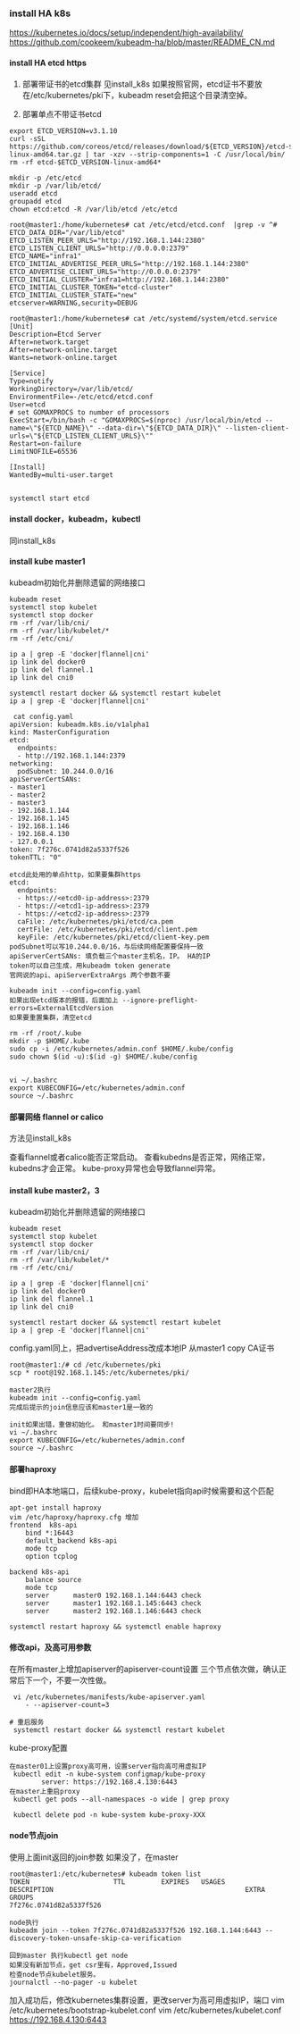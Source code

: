 ### install HA k8s
https://kubernetes.io/docs/setup/independent/high-availability/
https://github.com/cookeem/kubeadm-ha/blob/master/README_CN.md

#### install HA etcd https
1. 部署带证书的etcd集群 
见install_k8s
如果按照官网，etcd证书不要放在/etc/kubernetes/pki下，kubeadm reset会把这个目录清空掉。

2. 部署单点不带证书etcd
```
export ETCD_VERSION=v3.1.10
curl -sSL https://github.com/coreos/etcd/releases/download/${ETCD_VERSION}/etcd-${ETCD_VERSION}-linux-amd64.tar.gz | tar -xzv --strip-components=1 -C /usr/local/bin/
rm -rf etcd-$ETCD_VERSION-linux-amd64*

mkdir -p /etc/etcd 
mkdir -p /var/lib/etcd/
useradd etcd
groupadd etcd
chown etcd:etcd -R /var/lib/etcd /etc/etcd

root@master1:/home/kubernetes# cat /etc/etcd/etcd.conf  |grep -v ^#
ETCD_DATA_DIR="/var/lib/etcd"
ETCD_LISTEN_PEER_URLS="http://192.168.1.144:2380"
ETCD_LISTEN_CLIENT_URLS="http://0.0.0.0:2379"
ETCD_NAME="infra1"
ETCD_INITIAL_ADVERTISE_PEER_URLS="http://192.168.1.144:2380"
ETCD_ADVERTISE_CLIENT_URLS="http://0.0.0.0:2379"
ETCD_INITIAL_CLUSTER="infra1=http://192.168.1.144:2380"
ETCD_INITIAL_CLUSTER_TOKEN="etcd-cluster"
ETCD_INITIAL_CLUSTER_STATE="new"
etcserver=WARNING,security=DEBUG

root@master1:/home/kubernetes# cat /etc/systemd/system/etcd.service
[Unit]
Description=Etcd Server
After=network.target
After=network-online.target
Wants=network-online.target

[Service]
Type=notify
WorkingDirectory=/var/lib/etcd/
EnvironmentFile=-/etc/etcd/etcd.conf
User=etcd
# set GOMAXPROCS to number of processors
ExecStart=/bin/bash -c "GOMAXPROCS=$(nproc) /usr/local/bin/etcd --name=\"${ETCD_NAME}\" --data-dir=\"${ETCD_DATA_DIR}\" --listen-client-urls=\"${ETCD_LISTEN_CLIENT_URLS}\""
Restart=on-failure
LimitNOFILE=65536

[Install]
WantedBy=multi-user.target


systemctl start etcd
```

#### install docker，kubeadm，kubectl
同install_k8s

#### install kube master1
kubeadm初始化并删除遗留的网络接口
```
kubeadm reset
systemctl stop kubelet
systemctl stop docker
rm -rf /var/lib/cni/
rm -rf /var/lib/kubelet/*
rm -rf /etc/cni/

ip a | grep -E 'docker|flannel|cni'  
ip link del docker0
ip link del flannel.1
ip link del cni0

systemctl restart docker && systemctl restart kubelet
ip a | grep -E 'docker|flannel|cni'
```

```
 cat config.yaml 
apiVersion: kubeadm.k8s.io/v1alpha1
kind: MasterConfiguration
etcd:
  endpoints:
  - http://192.168.1.144:2379
networking:
  podSubnet: 10.244.0.0/16
apiServerCertSANs:
- master1
- master2
- master3
- 192.168.1.144
- 192.168.1.145
- 192.168.1.146
- 192.168.4.130
- 127.0.0.1
token: 7f276c.0741d82a5337f526
tokenTTL: "0"

etcd此处用的单点http，如果要集群https
etcd:
  endpoints:
  - https://<etcd0-ip-address>:2379
  - https://<etcd1-ip-address>:2379
  - https://<etcd2-ip-address>:2379
  caFile: /etc/kubernetes/pki/etcd/ca.pem
  certFile: /etc/kubernetes/pki/etcd/client.pem
  keyFile: /etc/kubernetes/pki/etcd/client-key.pem
podSubnet可以写10.244.0.0/16，与后续网络配置要保持一致
apiServerCertSANs: 填负载三个master主机名，IP。 HA的IP
token可以自己生成，用kubeadm token generate
官网说的api、apiServerExtraArgs 两个参数不要

kubeadm init --config=config.yaml
如果出现etcd版本的报错，后面加上 --ignore-preflight-errors=ExternalEtcdVersion
如果要重置集群，清空etcd

rm -rf /root/.kube
mkdir -p $HOME/.kube
sudo cp -i /etc/kubernetes/admin.conf $HOME/.kube/config
sudo chown $(id -u):$(id -g) $HOME/.kube/config


vi ~/.bashrc
export KUBECONFIG=/etc/kubernetes/admin.conf
source ~/.bashrc
```

#### 部署网络 flannel or calico
方法见install_k8s

查看flannel或者calico能否正常启动。
查看kubedns是否正常，网络正常，kubedns才会正常。
kube-proxy异常也会导致flannel异常。


#### install kube master2，3
kubeadm初始化并删除遗留的网络接口
```
kubeadm reset
systemctl stop kubelet
systemctl stop docker
rm -rf /var/lib/cni/
rm -rf /var/lib/kubelet/*
rm -rf /etc/cni/

ip a | grep -E 'docker|flannel|cni'
ip link del docker0
ip link del flannel.1
ip link del cni0

systemctl restart docker && systemctl restart kubelet
ip a | grep -E 'docker|flannel|cni'
```

 config.yaml同上，把advertiseAddress改成本地IP
 从master1 copy CA证书
```
root@master1:/# cd /etc/kubernetes/pki
scp * root@192.168.1.145:/etc/kubernetes/pki/

master2执行
kubeadm init --config=config.yaml
完成后提示的join信息应该和master1是一致的

init如果出错，重做初始化。 和master1时间要同步!
vi ~/.bashrc
export KUBECONFIG=/etc/kubernetes/admin.conf
source ~/.bashrc
```

#### 部署haproxy
bind即HA本地端口，后续kube-proxy，kubelet指向api时候需要和这个匹配
```
apt-get install haproxy
vim /etc/haproxy/haproxy.cfg 增加
frontend  k8s-api
    bind *:16443
    default_backend k8s-api
    mode tcp
    option tcplog

backend k8s-api
    balance source
    mode tcp
    server      master0 192.168.1.144:6443 check
    server      master1 192.168.1.145:6443 check
    server      master2 192.168.1.146:6443 check

systemctl restart haproxy && systemctl enable haproxy
```


#### 修改api，及高可用参数
在所有master上增加apiserver的apiserver-count设置
三个节点依次做，确认正常后下一个，不要一次性做。
```
 vi /etc/kubernetes/manifests/kube-apiserver.yaml
    - --apiserver-count=3

# 重启服务
 systemctl restart docker && systemctl restart kubelet
```

kube-proxy配置
```
在master01上设置proxy高可用，设置server指向高可用虚拟IP
 kubectl edit -n kube-system configmap/kube-proxy
        server: https://192.168.4.130:6443
在master上重启proxy
 kubectl get pods --all-namespaces -o wide | grep proxy

 kubectl delete pod -n kube-system kube-proxy-XXX
```

#### node节点join
使用上面init返回的join参数
如果没了，在master 
```
root@master1:/etc/kubernetes# kubeadm token list
TOKEN                     TTL         EXPIRES   USAGES                   DESCRIPTION                                                EXTRA GROUPS
7f276c.0741d82a5337f526

node执行
kubeadm join --token 7f276c.0741d82a5337f526 192.168.1.144:6443 --discovery-token-unsafe-skip-ca-verification

回到master 执行kubectl get node
如果没有新加节点，get csr里有，Approved,Issued
检查node节点kubelet服务。
journalctl --no-pager -u kubelet
```

加入成功后，修改kubernetes集群设置，更改server为高可用虚拟IP，端口
vim /etc/kubernetes/bootstrap-kubelet.conf
vim /etc/kubernetes/kubelet.conf
https://192.168.4.130:6443